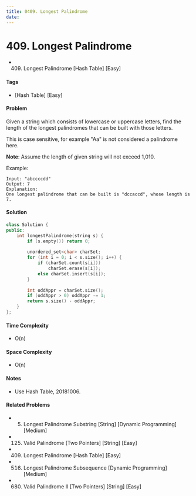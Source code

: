 ```yaml
---
title: 0409. Longest Palindrome
date: 
---
```


# 409. Longest Palindrome
- 409. Longest Palindrome [Hash Table] [Easy]

#### Tags
- [Hash Table] [Easy]

#### Problem
Given a string which consists of lowercase or uppercase letters, find the length of the longest palindromes that can be built with those letters.

This is case sensitive, for example "Aa" is not considered a palindrome here.

**Note**:
Assume the length of given string will not exceed 1,010.

Example:

    Input: "abccccdd"
    Output: 7
    Explanation:
    One longest palindrome that can be built is "dccaccd", whose length is 7.

#### Solution
``` C++
class Solution {
public:
    int longestPalindrome(string s) {
        if (s.empty()) return 0;
        
        unordered_set<char> charSet;
        for (int i = 0; i < s.size(); i++) {
            if (charSet.count(s[i])) 
                charSet.erase(s[i]);
            else charSet.insert(s[i]);
        }
        
        int oddAppr = charSet.size();
        if (oddAppr > 0) oddAppr -= 1;
        return s.size() - oddAppr;
    }
};
```

#### Time Complexity
- O(n)

#### Space Complexity
- O(n)

#### Notes
- Use Hash Table, 20181006.

#### Related Problems
- 5. Longest Palindrome Substring [String] [Dynamic Programming] [Medium]
- 125. Valid Palindrome [Two Pointers] [String] [Easy]
- 409. Longest Palindrome [Hash Table] [Easy]
- 516. Longest Palindrome Subsequence [Dynamic Programming] [Medium]
- 680. Valid Palindrome II [Two Pointers] [String] [Easy]
